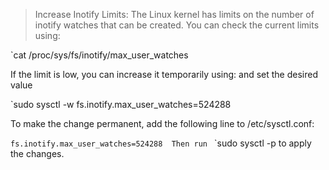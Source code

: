>Increase Inotify Limits:  The Linux kernel has limits on the number of inotify watches that can be created. You can check the current limits using:


`cat /proc/sys/fs/inotify/max_user_watches

If the limit is low, you can increase it temporarily using: and set the desired value 

`sudo sysctl -w fs.inotify.max_user_watches=524288

To make the change permanent, add the following line to /etc/sysctl.conf:


`fs.inotify.max_user_watches=524288 
Then run `
`sudo sysctl -p to apply the changes.


